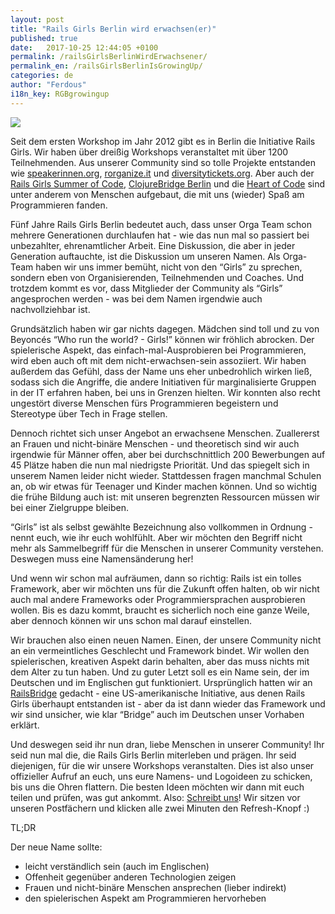 ```yaml
---
layout: post
title: "Rails Girls Berlin wird erwachsen(er)"
published: true
date:   2017-10-25 12:44:05 +0100
permalink: /railsGirlsBerlinWirdErwachsener/
permalink_en: /railsGirlsBerlinIsGrowingUp/
categories: de
author: "Ferdous"
i18n_key: RGBgrowingup
---
```


![](../../assets/images/IMG_0876b.jpg)

Seit dem ersten Workshop im Jahr 2012 gibt es in Berlin die Initiative Rails Girls. Wir haben über dreißig Workshops veranstaltet mit über 1200 Teilnehmenden. Aus unserer Community sind so tolle Projekte entstanden wie [speakerinnen.org](http://speakerinnen.org), [rorganize.it](http://rorganize.it) und [diversitytickets.org](http://diversitytickets.org). Aber auch der [Rails Girls Summer of Code](https://railsgirlssummerofcode.org/), [ClojureBridge Berlin](http://clojurebridge-berlin.org/) und die [Heart of Code](http://heartofcode.org/) sind unter anderem von Menschen aufgebaut, die mit uns (wieder) Spaß am Programmieren fanden.


Fünf Jahre Rails Girls Berlin bedeutet auch, dass unser Orga Team schon mehrere Generationen durchlaufen hat - wie das nun mal so passiert bei unbezahlter, ehrenamtlicher Arbeit. Eine Diskussion, die aber in jeder Generation auftauchte, ist die Diskussion um unseren Namen. Als Orga-Team haben wir uns immer bemüht, nicht von den “Girls” zu sprechen, sondern eben von Organisierenden, Teilnehmenden und Coaches. Und trotzdem kommt es vor, dass Mitglieder der Community als “Girls” angesprochen werden - was bei dem Namen irgendwie auch nachvollziehbar ist.


Grundsätzlich haben wir gar nichts dagegen. Mädchen sind toll und zu von Beyoncés “Who run the world? - Girls!” können wir fröhlich abrocken. Der spielerische Aspekt, das einfach-mal-Ausprobieren bei Programmieren, wird eben auch oft mit dem nicht-erwachsen-sein assoziiert. Wir haben außerdem das Gefühl, dass der Name uns eher unbedrohlich wirken ließ, sodass sich die Angriffe, die andere Initiativen für marginalisierte Gruppen in der IT erfahren haben, bei uns in Grenzen hielten. Wir konnten also recht ungestört diverse Menschen fürs Programmieren begeistern und Stereotype über Tech in Frage stellen.


Dennoch richtet sich unser Angebot an erwachsene Menschen. Zuallererst an Frauen und nicht-binäre Menschen - und theoretisch sind wir auch irgendwie für Männer offen, aber bei durchschnittlich 200 Bewerbungen auf 45 Plätze haben die nun mal niedrigste Priorität. Und das spiegelt sich in unserem Namen leider nicht wieder. Stattdessen fragen manchmal Schulen an, ob wir etwas für Teenager und Kinder machen können. Und so wichtig die frühe Bildung auch ist: mit unseren begrenzten Ressourcen müssen wir bei einer Zielgruppe bleiben.


“Girls” ist als selbst gewählte Bezeichnung also vollkommen in Ordnung - nennt euch, wie ihr euch wohlfühlt. Aber wir möchten den Begriff nicht mehr als Sammelbegriff für die Menschen in unserer Community verstehen. Deswegen muss eine Namensänderung her!


Und wenn wir schon mal aufräumen, dann so richtig: Rails ist ein tolles Framework, aber wir möchten uns für die Zukunft offen halten, ob wir nicht auch mal andere Frameworks oder Programmiersprachen ausprobieren wollen. Bis es dazu kommt, braucht es sicherlich noch eine ganze Weile, aber dennoch können wir uns schon mal darauf einstellen.


Wir brauchen also einen neuen Namen. Einen, der unsere Community nicht an ein vermeintliches Geschlecht und Framework bindet. Wir wollen den spielerischen, kreativen Aspekt darin behalten, aber das muss nichts mit dem Alter zu tun haben. Und zu guter Letzt soll es ein Name sein, der im Deutschen und im Englischen gut funktioniert. Ursprünglich hatten wir an [RailsBridge](http://railsbridge.org/) gedacht - eine US-amerikanische Initiative, aus denen Rails Girls überhaupt entstanden ist - aber da ist dann wieder das Framework und wir sind unsicher, wie klar “Bridge” auch im Deutschen unser Vorhaben erklärt.


Und deswegen seid ihr nun dran, liebe Menschen in unserer Community! Ihr seid nun mal die, die Rails Girls Berlin miterleben und prägen. Ihr seid diejenigen, für die wir unsere Workshops veranstalten. Dies ist also unser offizieller Aufruf an euch, uns eure Namens- und Logoideen zu schicken, bis uns die Ohren flattern. Die besten Ideen möchten wir dann mit euch teilen und prüfen, was gut ankommt. Also: [Schreibt uns](mailto:contact@codecurious.org)! Wir sitzen vor unseren Postfächern und klicken alle zwei Minuten den Refresh-Knopf :)


TL;DR

Der neue Name sollte:

- leicht verständlich sein (auch im Englischen)
- Offenheit gegenüber anderen Technologien zeigen
- Frauen und nicht-binäre Menschen ansprechen (lieber indirekt)
- den spielerischen Aspekt am Programmieren hervorheben
